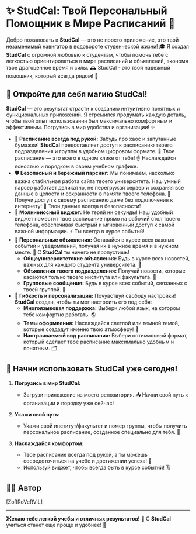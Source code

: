 # ✨ StudCal: Твой Персональный Помощник в Мире Расписаний 🚀

Добро пожаловать в **StudCal** — это не просто приложение, это твой незаменимый навигатор в водовороте студенческой жизни! 🎓 Я создал **StudCal** с огромной любовью к студентам, чтобы помочь тебе с легкостью ориентироваться в мире расписаний и объявлений, экономя твое драгоценное время и силы. 🕰️ StudCal - это твой надежный помощник, который всегда рядом! 💖

## 🌟 Откройте для себя магию StudCal!

**StudCal** — это результат страсти к созданию интуитивно понятных и функциональных приложений. Я стремился продумать каждую деталь, чтобы твой опыт использования был максимально комфортным и эффективным. Погрузись в мир удобства и организации! ✨

*   **🎯 Расписание всегда под рукой:** Забудь про хаос и запутанные бумажки! **StudCal** предоставляет доступ к расписанию твоего подразделения и группы в удобном цифровом формате. 📱 Твое расписание — это всего в одном клике от тебя! ☝️ Наслаждайся ясностью и порядком в своем учебном графике.
*   **🛡️ Безопасный и бережный парсинг:** Мы понимаем, насколько важна стабильная работа сайта твоего университета. Наш умный парсер работает деликатно, не перегружая сервер и сохраняя все данные в целости и сохранности в памяти твоего телефона. 💼 Получи доступ к своему расписанию даже без подключения к интернету! 📶 Твои данные всегда в безопасности!
*   **💫 Молниеносный виджет:** Не теряй ни секунды! Наш удобный виджет поместит твое расписание прямо на рабочий стол твоего телефона, обеспечивая быстрый и мгновенный доступ к самой важной информации. ⚡ Ты всегда в курсе событий!
*   **🔔 Персональные объявления:** Оставайся в курсе всех важных событий и уведомлений, получая их в нужное время и в нужном месте. 📢 С **StudCal** ты ничего не пропустишь!
    *   **Общеуниверситетские объявления:** Будь в курсе всех новостей, важных для каждого студента университета. 📰
    *   **Объявления твоего подразделения:** Получай новости, которые касаются только твоего института или факультета. 🏢
    *   **Групповые сообщения:** Будь в курсе всех событий, связанных с твоей группой. 📣
*   **🌈 Гибкость и персонализация:** Почувствуй свободу настройки! **StudCal** создан, чтобы ты мог настроить его под себя:
    *   **Многоязыковая поддержка:** Выбери любой язык, на котором тебе комфортно работать. 🌎
    *   **Темы оформления:** Наслаждайся светлой или темной темой, которые создадут именно твою атмосферу! 🎨
    *   **Настраиваемый вид расписания:** Выбери оптимальный формат, который сделает твое расписание максимально удобным и понятным. 🗂️

## 🚀 Начни использовать StudCal уже сегодня!

1.  **Погрузись в мир StudCal:**
    *   Загрузи приложение из моего репозитория. 📥 Начни свой путь к организации и порядку уже сейчас!

2.  **Укажи свой путь:**
    *   Укажи свой институт/факультет и номер группы, чтобы получить персональное расписание, созданное специально для тебя. 📍

3.  **Наслаждайся комфортом:**
    *   Твое расписание всегда под рукой, а ты можешь сосредоточиться на учебе и достижении успеха! 🙌
    *   Используй виджет, чтобы всегда быть в курсе событий! 🗓️

## 🧑‍💻 Автор

[ZoRRoVeRViL]

***

**Желаю тебе легкой учебы и отличных результатов!** 🌟 С **StudCal** учиться станет еще проще и удобнее! 🎉
